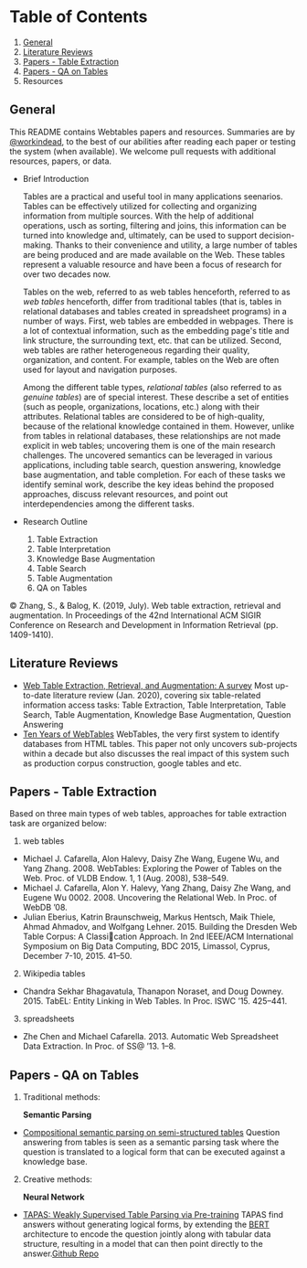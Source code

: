 # Table of Contents

1. [General](#general)
2. [Literature Reviews](#reviews)
3. [Papers - Table Extraction](#papers_te)
4. [Papers - QA on Tables](#papers_qat)
5. Resources


## General <a name="general"></a>

This README contains Webtables papers and resources. Summaries are by [@workindead](https://github.com/workinDead), to the best of our abilities after reading each paper or testing the system (when available). We welcome pull requests with additional resources, papers, or data.

* Brief Introduction

  Tables are a practical and useful tool in many applications seenarios. Tables can be effectively utilized for collecting and organizing information from multiple sources. With the help of additional operations, usch as sorting, filtering and joins, this information can be turned into knowledge and, ultimately, can be used to support decision-making. Thanks to their convenience and utility, a large number of tables are being produced and are made available on the Web. These tables represent a valuable resource and have been a focus of research for over two decades now. 

  Tables on the web, referred to as web tables henceforth, referred to as *web tables* henceforth, differ from traditional tables (that is, tables in relational databases and tables created in spreadsheet programs) in a number of ways. First, web tables are embedded in webpages. There is a lot of contextual information, such as the embedding page's title and link structure, the surrounding text, etc. that can be utilized. Second, web tables are rather heterogeneous regarding their quality, organization, and content. For example, tables on the Web are often used for layout and navigation purposes.

  Among the different table types, *relational tables* (also referred to as *genuine tables*) are of special interest. These describe a set of entities (such as people, organizations, locations, etc.) along with their attributes. Relational tables are considered to be of high-quality, because of the relational knowledge contained in them. However, unlike from tables in relational databases, these relationships are not made explicit in web tables; uncovering them is one of the main research challenges. The uncovered semantics can be leveraged in various applications, including table search, question answering, knowledge base augmentation, and table completion. For each of these tasks we identify seminal work, describe the key ideas behind the proposed approaches, discuss relevant resources, and point out interdependencies among the different tasks.

* Research Outline

  1. Table Extraction
  2. Table Interpretation
  3. Knowledge Base Augmentation
  4. Table Search
  5. Table Augmentation
  6. QA on Tables

© Zhang, S., & Balog, K. (2019, July). Web table extraction, retrieval and augmentation. In Proceedings of the 42nd International ACM SIGIR Conference on Research and Development in Information Retrieval (pp. 1409-1410).


## Literature Reviews <a name="reviews"></a>

* [Web Table Extraction, Retrieval, and Augmentation: A survey](https://arxiv.org/abs/2002.00207) Most up-to-date literature review (Jan. 2020), covering six table-related information access tasks: Table Extraction, Table Interpretation, Table Search, Table Augmentation, Knowledge Base Augmentation, Question Answering
* [Ten Years of WebTables](http://web.eecs.umich.edu/~michjc/papers/p2140-cafarella.pdf) WebTables, the very first system to identify  databases from HTML tables. This paper not only uncovers sub-projects within a decade but also discusses the real impact of this system such as production corpus construction, google tables and etc. 

## Papers -  Table Extraction <a name="papers_te"></a>

Based on three main types of web tables, approaches for table extraction task are organized below:

1. web tables

* Michael J. Cafarella, Alon Halevy, Daisy Zhe Wang, Eugene Wu, and Yang Zhang. 2008. WebTables: Exploring the Power of Tables on the Web. Proc. of VLDB
Endow. 1, 1 (Aug. 2008), 538–549.
* Michael J. Cafarella, Alon Y. Halevy, Yang Zhang, Daisy Zhe Wang, and Eugene Wu 0002. 2008. Uncovering the Relational Web. In Proc. of WebDB ’08.
*  Julian Eberius, Katrin Braunschweig, Markus Hentsch, Maik Thiele, Ahmad Ahmadov, and Wolfgang Lehner. 2015. Building the Dresden Web Table Corpus: A Classication Approach. In 2nd IEEE/ACM International Symposium on Big Data Computing, BDC 2015, Limassol, Cyprus, December 7-10, 2015. 41–50.

2. Wikipedia tables

* Chandra Sekhar Bhagavatula, Thanapon Noraset, and Doug Downey. 2015. TabEL: Entity Linking in Web Tables. In Proc. ISWC ’15. 425–441.

3. spreadsheets

* Zhe Chen and Michael Cafarella. 2013. Automatic Web Spreadsheet Data Extraction. In Proc. of SS@ ’13. 1–8.

## Papers -  QA on Tables <a name="papers_qat"></a>

1. Traditional methods:

   **Semantic Parsing**

- [Compositional semantic parsing on semi-structured tables](https://arxiv.org/abs/1508.00305) Question answering from tables is seen as a semantic parsing task where the question is translated to a logical form that can be executed against a knowledge base.

2. Creative methods: 

   **Neural Network**

- [TAPAS: Weakly Supervised Table Parsing via Pre-training](https://arxiv.org/abs/2004.02349)  TAPAS find answers without generating logical forms, by extending the [BERT](https://ai.googleblog.com/2018/11/open-sourcing-bert-state-of-art-pre.html) architecture to encode the question jointly along with tabular data structure, resulting in a model that can then point directly to the answer.[Github Repo](https://github.com/google-research/tapas)


